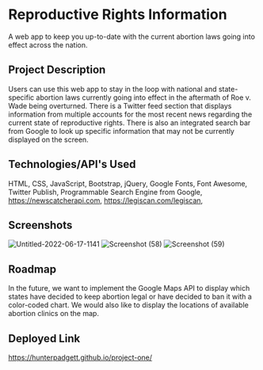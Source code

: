 # Reproductive Rights Information

A web app to keep you up-to-date with the current abortion laws going into effect across the nation.

## Project Description 

Users can use this web app to stay in the loop with national and state-specific abortion laws currently going into effect in the aftermath of Roe v. Wade being overturned. There is a Twitter feed section that displays information from multiple accounts for the most recent news regarding the current state of reproductive rights. There is also an integrated search bar from Google to look up specific information that may not be currently displayed on the screen. 

## Technologies/API's Used

HTML, CSS, JavaScript, Bootstrap, jQuery, Google Fonts, Font Awesome, Twitter Publish, Programmable Search Engine from Google, https://newscatcherapi.com, https://legiscan.com/legiscan, 

## Screenshots

![Untitled-2022-06-17-1141](https://user-images.githubusercontent.com/106113692/177868076-2528ee8d-c749-4c37-8835-58bac9a3c1a5.png)
![Screenshot (58)](https://user-images.githubusercontent.com/106113692/177844369-c65bc8b6-9b4e-426f-a323-19d7dec12620.png)
![Screenshot (59)](https://user-images.githubusercontent.com/106113692/177844375-948da6cf-3dad-44f6-8280-a6afa5b3c65e.png)

## Roadmap

In the future, we want to implement the Google Maps API to display which states have decided to keep abortion legal or have decided to ban it with a color-coded chart. We would also like to display the locations of available abortion clinics on the map.

## Deployed Link

https://hunterpadgett.github.io/project-one/